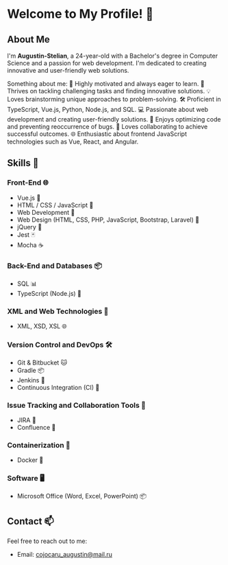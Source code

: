 # Welcome to My Profile! 👋

## About Me

I'm **Augustin-Stelian**, a 24-year-old with a Bachelor's degree in Computer Science and a passion for web development. I'm dedicated to creating innovative and user-friendly web solutions.

Something about me:
🚀 Highly motivated and always eager to learn.
🌟 Thrives on tackling challenging tasks and finding innovative solutions.
💡 Loves brainstorming unique approaches to problem-solving.
🛠️ Proficient in TypeScript, Vue.js, Python, Node.js, and SQL.
💻 Passionate about web development and creating user-friendly solutions.
🔧 Enjoys optimizing code and preventing reoccurrence of bugs.
🤝 Loves collaborating to achieve successful outcomes.
🌐 Enthusiastic about frontend JavaScript technologies such as Vue, React, and Angular.

## Skills 🚀

### Front-End 🌐

- Vue.js 📸
- HTML / CSS / JavaScript 🎨
- Web Development 🚀
- Web Design (HTML, CSS, PHP, JavaScript, Bootstrap, Laravel) 💼
- jQuery 🔧
- Jest 🃏
- Mocha ☕

### Back-End and Databases 📦

- SQL 📊
- TypeScript (Node.js) 🦄

### XML and Web Technologies 📜

- XML, XSD, XSL 🌐

### Version Control and DevOps 🛠️

- Git & Bitbucket 🐱
- Gradle 📦
- Jenkins 🚀
- Continuous Integration (CI) 🔄

### Issue Tracking and Collaboration Tools 📝

- JIRA 📝
- Confluence 📄

### Containerization 🐳

- Docker 🐳

### Software 🖥️

- Microsoft Office (Word, Excel, PowerPoint) 📦

## Contact 📫

Feel free to reach out to me:

- Email: cojocaru_augustin@mail.ru

